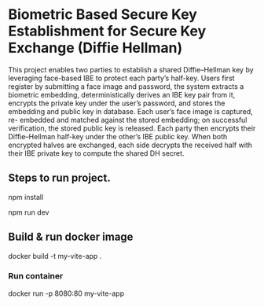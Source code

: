 # Biometric Based Secure Key Establishment for Secure Key Exchange (Diffie Hellman)
This project enables two parties to establish a shared Diffie–Hellman key by leveraging
face-based IBE to protect each party’s half-key. Users first register by submitting a face
image and password, the system extracts a biometric embedding, deterministically
derives an IBE key pair from it, encrypts the private key under the user’s password, and
stores the embedding and public key in database. Each user’s face image is captured, re-
embedded and matched against the stored embedding; on successful verification, the stored public key is released. Each party then encrypts their Diffie–Hellman half-key
under the other’s IBE public key. When both encrypted halves are exchanged, each side
decrypts the received half with their IBE private key to compute the shared DH secret.

## Steps to run project.
npm install

npm run dev

## Build & run docker image
docker build -t my-vite-app .

### Run container
docker run -p 8080:80 my-vite-app


